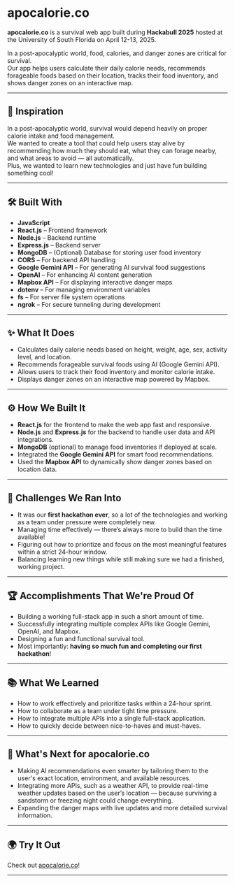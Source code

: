 # apocalorie.co

**apocalorie.co** is a survival web app built during **Hackabull 2025** hosted at the University of South Florida on April 12-13, 2025.

In a post-apocalyptic world, food, calories, and danger zones are critical for survival.  
Our app helps users calculate their daily calorie needs, recommends forageable foods based on their location, tracks their food inventory, and shows danger zones on an interactive map.

---

## 🚀 Inspiration
In a post-apocalyptic world, survival would depend heavily on proper calorie intake and food management.  
We wanted to create a tool that could help users stay alive by recommending how much they should eat, what they can forage nearby, and what areas to avoid — all automatically.  
Plus, we wanted to learn new technologies and just have fun building something cool!

---

## 🛠️ Built With
- **JavaScript**
- **React.js** – Frontend framework
- **Node.js** – Backend runtime
- **Express.js** – Backend server
- **MongoDB** – (Optional) Database for storing user food inventory
- **CORS** – For backend API handling
- **Google Gemini API** – For generating AI survival food suggestions
- **OpenAI** – For enhancing AI content generation
- **Mapbox API** – For displaying interactive danger maps
- **dotenv** – For managing environment variables
- **fs** – For server file system operations
- **ngrok** – For secure tunneling during development

---

## ✨ What It Does
- Calculates daily calorie needs based on height, weight, age, sex, activity level, and location.
- Recommends forageable survival foods using AI (Google Gemini API).
- Allows users to track their food inventory and monitor calorie intake.
- Displays danger zones on an interactive map powered by Mapbox.

---

## ⚙️ How We Built It
- **React.js** for the frontend to make the web app fast and responsive.
- **Node.js** and **Express.js** for the backend to handle user data and API integrations.
- **MongoDB** (optional) to manage food inventories if deployed at scale.
- Integrated the **Google Gemini API** for smart food recommendations.
- Used the **Mapbox API** to dynamically show danger zones based on location data.

---

## 🧠 Challenges We Ran Into
- It was our **first hackathon ever**, so a lot of the technologies and working as a team under pressure were completely new.
- Managing time effectively — there’s always more to build than the time available!
- Figuring out how to prioritize and focus on the most meaningful features within a strict 24-hour window.
- Balancing learning new things while still making sure we had a finished, working project.

---

## 🏆 Accomplishments That We're Proud Of
- Building a working full-stack app in such a short amount of time.
- Successfully integrating multiple complex APIs like Google Gemini, OpenAI, and Mapbox.
- Designing a fun and functional survival tool.
- Most importantly: **having so much fun and completing our first hackathon**!

---

## 📚 What We Learned
- How to work effectively and prioritize tasks within a 24-hour sprint.
- How to collaborate as a team under tight time pressure.
- How to integrate multiple APIs into a single full-stack application.
- How to quickly decide between nice-to-haves and must-haves.

---

## 🔮 What's Next for apocalorie.co
- Making AI recommendations even smarter by tailoring them to the user's exact location, environment, and available resources.
- Integrating more APIs, such as a weather API, to provide real-time weather updates based on the user’s location — because surviving a sandstorm or freezing night could change everything.
- Expanding the danger maps with live updates and more detailed survival information.

---

## 🌍 Try It Out
Check out [apocalorie.co](https://apocalorie.co)!

---



